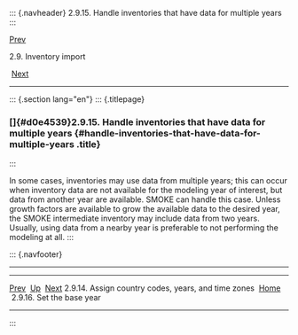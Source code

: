 ::: {.navheader}
2.9.15. Handle inventories that have data for multiple years
:::

[Prev](ch02s09s14.html) 

2.9. Inventory import

 [Next](ch02s09s16.html)

------------------------------------------------------------------------

::: {.section lang="en"}
::: {.titlepage}
<div>

<div>

### []{#d0e4539}2.9.15. Handle inventories that have data for multiple years {#handle-inventories-that-have-data-for-multiple-years .title}

</div>

</div>
:::

In some cases, inventories may use data from multiple years; this can
occur when inventory data are not available for the modeling year of
interest, but data from another year are available. SMOKE can handle
this case. Unless growth factors are available to grow the available
data to the desired year, the SMOKE intermediate inventory may include
data from two years. Usually, using data from a nearby year is
preferable to not performing the modeling at all.
:::

::: {.navfooter}

------------------------------------------------------------------------

  ------------------------------------------------------ -------------------- ----------------------------
  [Prev](ch02s09s14.html)                                 [Up](ch02s09.html)       [Next](ch02s09s16.html)
  2.9.14. Assign country codes, years, and time zones     [Home](index.html)     2.9.16. Set the base year
  ------------------------------------------------------ -------------------- ----------------------------
:::

